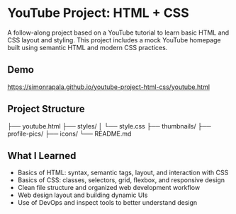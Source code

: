 # YouTube Project: HTML + CSS

A follow-along project based on a YouTube tutorial to learn basic HTML and CSS layout and styling. This project includes a mock YouTube homepage built using semantic HTML and modern CSS practices.

## Demo

https://simonrapala.github.io/youtube-project-html-css/youtube.html

## Project Structure

├── youtube.html
├── styles/
│ └── style.css
├── thumbnails/
├── profile-pics/
├── icons/
└── README.md

## What I Learned
- Basics of HTML: syntax, semantic tags, layout, and interaction with CSS  
- Basics of CSS: classes, selectors, grid, flexbox, and responsive design  
- Clean file structure and organized web development workflow  
- Web design layout and building dynamic UIs
- Use of DevOps and inspect tools to better understand design 

